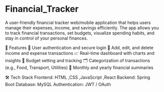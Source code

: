 # Financial_Tracker
A user-friendly financial tracker web/mobile application that helps users manage their expenses, income, and savings efficiently. The app allows you to track financial transactions, set budgets, visualize spending habits, and stay in control of your personal finances.

🚀 Features
🔐 User authentication and secure login
💸 Add, edit, and delete income and expense transactions
📈 Real-time dashboard with charts and insights
🎯 Budget setting and tracking
🗂️ Categorization of transactions (e.g., Food, Transport, Utilities)
📅 Monthly and yearly financial summaries

🛠️ Tech Stack
Frontend: HTML ,CSS ,JavaScript ,React
Backend: Spring Boot 
Database: MySQL
Authentication: JWT / OAuth


